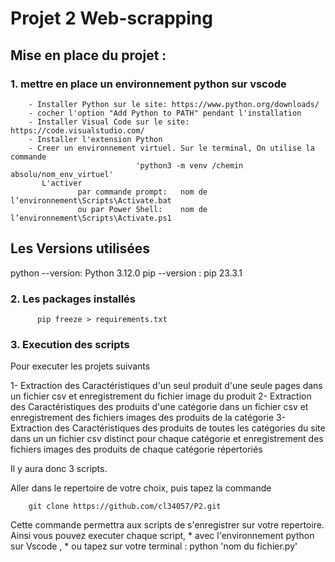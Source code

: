 # Projet 2  Web-scrapping

## Mise en place du projet :

### 1. mettre en place un environnement python sur vscode


        - Installer Python sur le site: https://www.python.org/downloads/
        - cocher l'option "Add Python to PATH" pendant l'installation
        - Installer Visual Code sur le site: https://code.visualstudio.com/
        - Installer l'extension Python
        - Creer un environnement virtuel. Sur le terminal, On utilise la commande 
                                'python3 -m venv /chemin absolu/nom_env_virtuel'
           L'activer
                   par commande prompt:   nom de l’environnement\Scripts\Activate.bat
                   ou par Power Shell:    nom de l’environnement\Scripts\Activate.ps1     
                   

Les Versions utilisées
----------------------
python --version: Python 3.12.0
pip --version   : pip 23.3.1

### 2. Les packages installés

          pip freeze > requirements.txt

  

### 3. Execution des scripts
Pour executer les projets suivants

1- Extraction des Caractéristiques d'un seul produit d'une seule pages dans un fichier csv et  enregistrement du fichier image du produit
2- Extraction des Caractéristiques des produits d'une catégorie dans un fichier csv et enregistrement des fichiers images des produits de la catégorie
3- Extraction des Caractéristiques des produits de toutes les catégories du site dans un un fichier csv distinct pour chaque catégorie et enregistrement 
    des fichiers images des produits de chaque catégorie répertoriés

Il y aura donc 3 scripts. 

Aller dans le repertoire de votre choix, puis tapez  la commande

        git clone https://github.com/cl34057/P2.git

Cette commande permettra aux scripts de s'enregistrer sur votre repertoire.
Ainsi vous pouvez executer chaque script,
        *        avec l'environnement python sur Vscode ,
        *        ou tapez sur votre terminal : python 'nom du fichier.py'
